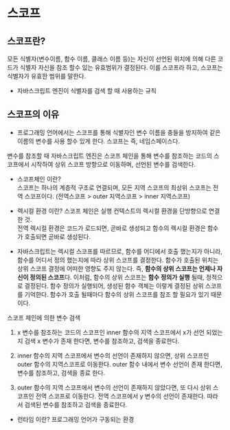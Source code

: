 # 스코프

## 스코프란? 
모든 식별자(변수이름, 함수 이름, 클래스 이름 등)는 자신이 선언된 위치에 의해 다른 코드가 식별자 자신을 
참조 할수 있는 유효범위가 결정된다. 이를 스코프라 하고, 스코프는 식별자가 유효한 범위를 말한다.
- 자바스크립트 엔진이 식별자를 검색 할 때 사용하는 규칙 

## 스코프의 이유
- 프로그래밍 언어에서는 스코프를 통해 식별자인 변수 이름을 충들을 방지하여 같은 이름의 변수를 사용 할수 있게 한다.
스코프는 즉, 네임스페이스다.

변수를 참조할 때 자바스크립트 엔진은 스코프 체인을 통해 변수를 참조하는 코드의 스코프에서 시작하여 상위 스코프 방향으로 이동하며, 선언된 변수를 검색한다.

* 스코프체인 이란?  
스코프는 하나의 계층적 구조로 연결되며, 모든 지역 스코프의 최상위 스코프는 전역 스코프이다.
(전역스코프 > outer 지역스코프 > inner 지역스코프)

* 렉시컬 환경 이란?
스코프 체인은 실행 컨텍스트의 렉시컬 환경을 단방향으로 연결 한 것.  
전역 렉시컬 환경은 코드가 로드되면, 곧바로 생성되고 함수의 렉시컬 환경은 함수가 호출되면 곧바로 생성된다.

* 자바스크립트는 렉시컬 스코프를 따르므로, 함수를 어디에서 호출 했는지가 아니라, 함수를 어디서 정의 했는지에 따라
상위 스코프를 결정한다. 함수가 호출된 위치는 상위 스코프 결정에 어떠한 영향도 주지 않는다.
즉, **함수의 상위 스코프는 언제나 자신이 정의된 스코프**다. 이처럼, 함수의 상위 스코프는 **함수 정의가 실행** 될때, 정적으로 결정된다.
함수 정의가 실행되어, 생성된 함수 객체는 이렇게 결정된 상위 스코프를 기억한다.
함수가 호출 될때마다 함수의 상위 스코프를 참조 할 필요가 있기 때문이다.

스코프 체인에 의한 변수 검색
1. x 변수를 참조하는 코드의 스코프인 inner 함수의 지역 스코프에서 x가 선언 되었는지 검색
x 변수가 존재 한다면, 변수를 참조하고, 검색을 종료한다.

2. inner 함수의 지역 스코프에서 변수의 선언이 존재하지 않으면, 상위 스코프인 outer 함수의 지역스코프로 이동한다.
outer 함수 내에서 변수 선언이 존재 한다면, 변수를 참조하고, 검색을 종료 한다.

3. outer 함수의 지역 스코프에서 변수의 선언이 존재하지 않았다면, 또 다시 상위 스코프인 전역 스코프로 이동한다. 전역
스코프에서 y 변수의 선언이 존재한다. 따라서 검색된 변수를 참조하고 검색을 종료한다.

* 런타임 이란?
프로그래밍 언어가 구동되는 환경